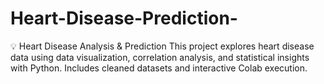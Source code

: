 # Heart-Disease-Prediction-
💡 Heart Disease Analysis &amp; Prediction This project explores heart disease data using data visualization, correlation analysis, and statistical insights with Python. Includes cleaned datasets and interactive Colab execution.
